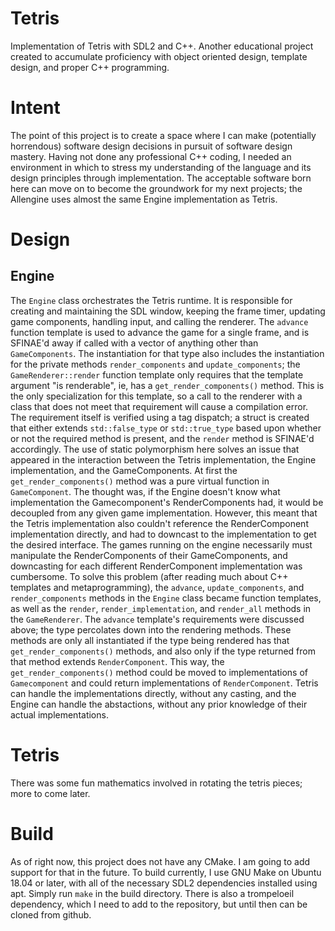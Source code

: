 # Tetris

Implementation of Tetris with SDL2 and C++. Another educational
project created to accumulate proficiency with object oriented design,
template design, and proper C++ programming.

# Intent

The point of this project is to create a space where I can make
(potentially horrendous) software design decisions in pursuit of
software design mastery.  Having not done any professional C++ coding,
I needed an environment in which to stress my understanding of the
language and its design principles through implementation. The
acceptable software born here can move on to become the groundwork for
my next projects; the Allengine uses almost the same Engine
implementation as Tetris.

# Design

## Engine

The `Engine` class orchestrates the Tetris runtime. It is responsible
for creating and maintaining the SDL window, keeping the frame timer,
updating game components, handling input, and calling the
renderer. The `advance` function template is used to advance the game
for a single frame, and is SFINAE'd away if called with a vector of
anything other than `GameComponents`. The instantiation for that type
also includes the instantiation for the private methods
`render_components` and `update_components`; the
`GameRenderer::render` function template only requires that the
template argument "is renderable", ie, has a `get_render_components()`
method. This is the only specialization for this template, so a call
to the renderer with a class that does not meet that requirement will
cause a compilation error. The requirement itself is verified using a
tag dispatch; a struct is created that either extends
`std::false_type` or `std::true_type` based upon whether or not the
required method is present, and the `render` method is SFINAE'd
accordingly. The use of static polymorphism here solves an issue that
appeared in the interaction between the Tetris implementation, the
Engine implementation, and the GameComponents. At first the
`get_render_components()` method was a pure virtual function in
`GameComponent`. The thought was, if the Engine doesn't know what
implementation the Gamecomponent's RenderComponents had, it would be
decoupled from any given game implementation. However, this meant that
the Tetris implementation also couldn't reference the RenderComponent
implementation directly, and had to downcast to the implementation to
get the desired interface. The games running on the engine necessarily
must manipulate the RenderComponents of their GameComponents, and
downcasting for each different RenderComponent implementation was
cumbersome. To solve this problem (after reading much about C++
templates and metaprogramming), the `advance`, `update_components`,
and `render_components` methods in the `Engine` class became function
templates, as well as the `render`, `render_implementation`, and
`render_all` methods in the `GameRenderer`. The `advance` template's
requirements were discussed above; the type percolates down into the
rendering methods. These methods are only all instantiated if the type
being rendered has that `get_render_components()` methods, and also
only if the type returned from that method extends
`RenderComponent`. This way, the `get_render_components()` method
could be moved to implementations of `Gamecomponent` and could return
implementations of `RenderComponent`. Tetris can handle the
implementations directly, without any casting, and the Engine can
handle the abstactions, without any prior knowledge of their actual
implementations.

# Tetris

There was some fun mathematics involved in rotating the tetris pieces;
more to come later.

# Build

As of right now, this project does not have any CMake. I am going to
add support for that in the future. To build currently, I use GNU Make
on Ubuntu 18.04 or later, with all of the necessary SDL2 dependencies
installed using apt. Simply run `make` in the build directory. There
is also a trompeloeil dependency, which I need to add to the
repository, but until then can be cloned from github.